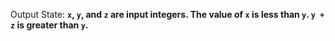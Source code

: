Output State: **`x`, `y`, and `z` are input integers. The value of `x` is less than `y`. `y + z` is greater than `y`.**